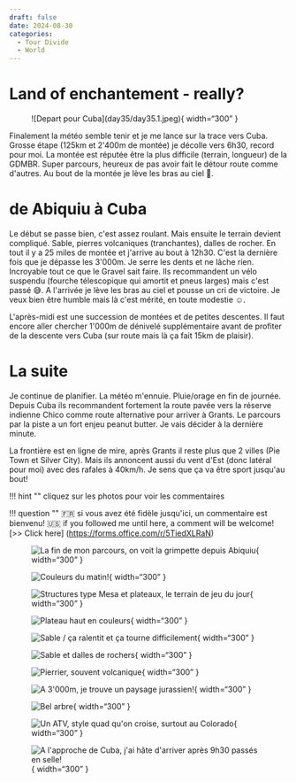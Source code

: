 ```yaml
---
draft: false 
date: 2024-08-30
categories:
  - Tour Divide
  - World
---
```


#  Land of enchantement - really?

<figure markdown>
![Depart pour Cuba](day35/day35.1.jpeg){ width=“300” }
</figure>

Finalement la météo semble tenir et je me lance sur la trace vers Cuba. Grosse étape (125km et 2'400m de montée) je décolle vers 6h30, record pour moi. La montée est réputée être la plus difficile (terrain, longueur) de la GDMBR. Super parcours, heureux de pas avoir fait le détour route comme d'autres. Au bout de la montée je lève les bras au ciel 💪.

<!-- more -->


# de Abiquiu à Cuba

Le début se passe bien, c'est assez roulant. Mais ensuite le terrain devient compliqué. Sable, pierres volcaniques (tranchantes), dalles de rocher. En tout il y a 25 miles de montée et j'arrive au bout à 12h30. C'est la dernière fois que je dépasse les 3'000m. Je serre les dents et ne lâche rien. Incroyable tout ce que le Gravel sait faire. Ils recommandent un vélo suspendu (fourche télescopique qui amortit et pneus larges) mais c'est passé 😅. A l'arrivée je lève les bras au ciel et pousse un cri de victoire. Je veux bien être humble mais là c'est mérité, en toute modestie ☺️.

L'après-midi est une succession de montées et de petites descentes. Il faut encore aller chercher 1'000m de dénivelé supplémentaire avant de profiter de la descente vers Cuba (sur route mais là ça fait 15km de plaisir). 

# La suite

Je continue de planifier. La météo m'ennuie. Pluie/orage en fin de journée. Depuis Cuba ils recommandent fortement la route pavée vers la réserve indienne Chico comme route alternative pour arriver à Grants. Le parcours par la piste a un fort enjeu peanut butter. Je vais décider à la dernière minute.

La frontière est en ligne de mire, après Grants il reste plus que 2 villes (Pie Town et Silver City). Mais ils annoncent aussi du vent d'Est (donc latéral pour moi) avec des rafales à 40km/h. Je sens que ça va être sport jusqu'au bout!


!!! hint ""
    cliquez sur les photos pour voir les commentaires

!!! question ""
    🇫🇷 si vous avez été fidèle jusqu'ici, un commentaire est bienvenu! 🇺🇸 if you followed me until here, a comment will be welcome! [>> Click here]
(https://forms.office.com/r/5TiedXLRaN)

<figure markdown>

![La fin de mon parcours, on voit la grimpette depuis Abiquiu](day35/day35.2.jpeg){ width=“300” }

![Couleurs du matin!](day35/day35.3.jpeg){ width=“300” }

![Structures type Mesa et plateaux, le terrain de jeu du jour](day35/day35.4.jpeg){ width=“300” }

![Plateau haut en couleurs](day35/day35.5.jpeg){ width=“300” }

![Sable / ça ralentit et ça tourne difficilement](day35/day35.6.jpeg){ width=“300” }

![Sable et dalles de rochers](day35/day35.7.jpeg){ width=“300” }

![Pierrier, souvent volcanique](day35/day35.8.jpeg){ width=“300” }

![A 3'000m, je trouve un paysage jurassien!](day35/day35.9.jpeg){ width=“300” }

![Bel arbre](day35/day35.10.jpeg){ width=“300” }

![Un ATV, style quad qu'on croise, surtout au Colorado](day35/day35.11.jpeg){ width=“300” }


![A l'approche de Cuba, j'ai hâte d'arriver après 9h30 passés en selle!](day35/day35.12.jpeg){ width=“300” }



</figure>


